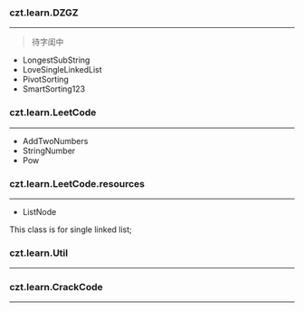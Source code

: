 ### czt.learn.DZGZ
---

> 待字闺中

- LongestSubString
- LoveSingleLinkedList
- PivotSorting
- SmartSorting123

### czt.learn.LeetCode
---

- AddTwoNumbers
- StringNumber
- Pow

### czt.learn.LeetCode.resources
---

- ListNode

This class is for single linked list;

### czt.learn.Util
---

### czt.learn.CrackCode
---

